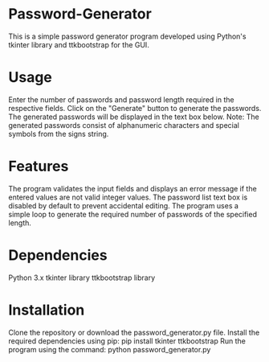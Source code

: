 # Password-Generator

This is a simple password generator program developed using Python's tkinter library and ttkbootstrap for the GUI.

# Usage
Enter the number of passwords and password length required in the respective fields.
Click on the "Generate" button to generate the passwords.
The generated passwords will be displayed in the text box below.
Note: The generated passwords consist of alphanumeric characters and special symbols from the signs string.

# Features
The program validates the input fields and displays an error message if the entered values are not valid integer values.
The password list text box is disabled by default to prevent accidental editing.
The program uses a simple loop to generate the required number of passwords of the specified length.
# Dependencies
Python 3.x
tkinter library
ttkbootstrap library
# Installation
Clone the repository or download the password_generator.py file.
Install the required dependencies using pip: pip install tkinter ttkbootstrap
Run the program using the command: python password_generator.py
